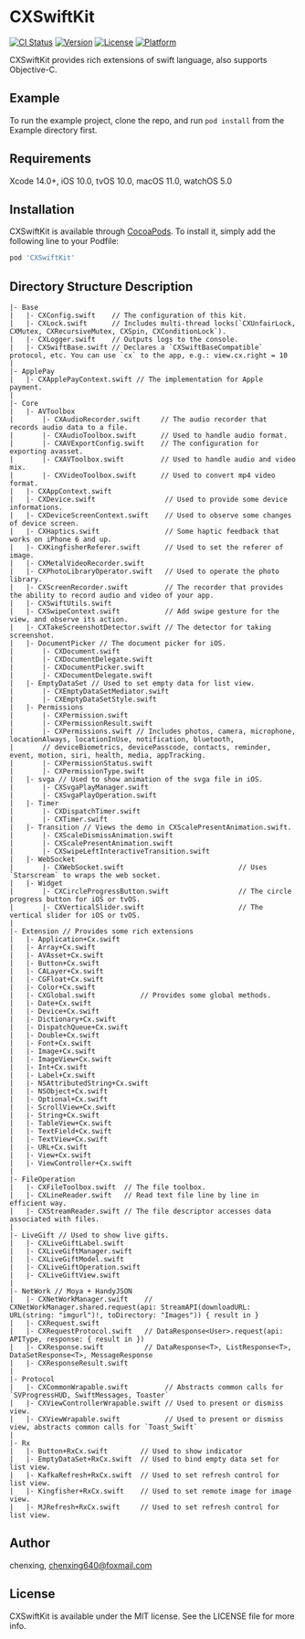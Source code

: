 # CXSwiftKit

[![CI Status](https://img.shields.io/travis/chenxing640/CXSwiftKit.svg?style=flat)](https://travis-ci.org/chenxing640/CXSwiftKit)
[![Version](https://img.shields.io/cocoapods/v/CXSwiftKit.svg?style=flat)](https://cocoapods.org/pods/CXSwiftKit)
[![License](https://img.shields.io/cocoapods/l/CXSwiftKit.svg?style=flat)](https://cocoapods.org/pods/CXSwiftKit)
[![Platform](https://img.shields.io/cocoapods/p/CXSwiftKit.svg?style=flat)](https://cocoapods.org/pods/CXSwiftKit)

CXSwiftKit provides rich extensions of swift language, also supports Objective-C.
  
## Example

To run the example project, clone the repo, and run `pod install` from the Example directory first.

## Requirements

Xcode 14.0+, iOS 10.0, tvOS 10.0, macOS 11.0, watchOS 5.0

## Installation

CXSwiftKit is available through [CocoaPods](https://cocoapods.org). To install
it, simply add the following line to your Podfile:

```ruby
pod 'CXSwiftKit'
```

## Directory Structure Description

```
|- Base
|   |- CXConfig.swift    // The configuration of this kit.
|   |- CXLock.swift      // Includes multi-thread locks(`CXUnfairLock, CXMutex, CXRecursiveMutex, CXSpin, CXConditionLock`).
|   |- CXLogger.swift    // Outputs logs to the console.
|   |- CXSwiftBase.swift // Declares a `CXSwiftBaseCompatible` protocol, etc. You can use `cx` to the app, e.g.: view.cx.right = 10
|
|- ApplePay
|   |- CXApplePayContext.swift // The implementation for Apple payment.
|
|- Core
|   |- AVToolbox
|       |- CXAudioRecorder.swift     // The audio recorder that records audio data to a file.
|       |- CXAudioToolbox.swift      // Used to handle audio format.
|       |- CXAVExportConfig.swift    // The configuration for exporting avasset.
|       |- CXAVToolbox.swift         // Used to handle audio and video mix.
|       |- CXVideoToolbox.swift      // Used to convert mp4 video format.
|   |- CXAppContext.swift
|   |- CXDevice.swift                 // Used to provide some device informations.
|   |- CXDeviceScreenContext.swift    // Used to observe some changes of device screen.
|   |- CXHaptics.swift                // Some haptic feedback that works on iPhone 6 and up.
|   |- CXKingfisherReferer.swift      // Used to set the referer of image.
|   |- CXMetalVideoRecorder.swift     
|   |- CXPhotoLibraryOperator.swift   // Used to operate the photo library.
|   |- CXScreenRecorder.swift         // The recorder that provides the ability to record audio and video of your app.
|   |- CXSwiftUtils.swift
|   |- CXSwipeContext.swift           // Add swipe gesture for the view, and observe its action.
|   |- CXTakeScreenshotDetector.swift // The detector for taking screenshot.
|   |- DocumentPicker // The document picker for iOS.
|       |- CXDocument.swift
|       |- CXDocumentDelegate.swift
|       |- CXDocumentPicker.swift
|       |- CXDocumentDelegate.swift
|   |- EmptyDataSet // Used to set empty data for list view.
|       |- CXEmptyDataSetMediator.swift 
|       |- CXEmptyDataSetStyle.swift
|   |- Permissions 
|       |- CXPermission.swift
|       |- CXPermissionResult.swift
|       |- CXPermissions.swift // Includes photos, camera, microphone, locationAlways, locationInUse, notification, bluetooth, 
|       // deviceBiometrics, devicePasscode, contacts, reminder, event, motion, siri, health, media, appTracking.
|       |- CXPermissionStatus.swift
|       |- CXPermissionType.swift
|   |- svga // Used to show animation of the svga file in iOS.
|       |- CXSvgaPlayManager.swift
|       |- CXSvgaPlayOperation.swift
|   |- Timer
|       |- CXDispatchTimer.swift
|       |- CXTimer.swift
|   |- Transition // Views the demo in CXScalePresentAnimation.swift.
|       |- CXScaleDismissAnimation.swift
|       |- CXScalePresentAnimation.swift
|       |- CXSwipeLeftInteractiveTransition.swift
|   |- WebSocket
|       |- CXWebSocket.swift                            // Uses `Starscream` to wraps the web socket.
|   |- Widget
|       |- CXCircleProgressButton.swift                 // The circle progress button for iOS or tvOS.
|       |- CXVerticalSlider.swift                       // The vertical slider for iOS or tvOS.
|
|- Extension // Provides some rich extensions
|   |- Application+Cx.swift
|   |- Array+Cx.swift
|   |- AVAsset+Cx.swift
|   |- Button+Cx.swift
|   |- CALayer+Cx.swift
|   |- CGFloat+Cx.swift
|   |- Color+Cx.swift
|   |- CXGlobal.swift           // Provides some global methods.
|   |- Date+Cx.swift
|   |- Device+Cx.swift
|   |- Dictionary+Cx.swift
|   |- DispatchQueue+Cx.swift
|   |- Double+Cx.swift
|   |- Font+Cx.swift
|   |- Image+Cx.swift
|   |- ImageView+Cx.swift
|   |- Int+Cx.swift
|   |- Label+Cx.swift 
|   |- NSAttributedString+Cx.swift 
|   |- NSObject+Cx.swift
|   |- Optional+Cx.swift
|   |- ScrollView+Cx.swift
|   |- String+Cx.swift
|   |- TableView+Cx.swift
|   |- TextField+Cx.swift
|   |- TextView+Cx.swift
|   |- URL+Cx.swift
|   |- View+Cx.swift
|   |- ViewController+Cx.swift
|
|- FileOperation
|   |- CXFileToolbox.swift  // The file toolbox.
|   |- CXLineReader.swift   // Read text file line by line in efficient way.
|   |- CXStreamReader.swift // The file descriptor accesses data associated with files.
|
|- LiveGift // Used to show live gifts.
|   |- CXLiveGiftLabel.swift
|   |- CXLiveGiftManager.swift
|   |- CXLiveGiftModel.swift
|   |- CXLiveGiftOperation.swift
|   |- CXLiveGiftView.swift
|
|- NetWork // Moya + HandyJSON
|   |- CXNetWorkManager.swift    // CXNetWorkManager.shared.request(api: StreamAPI(downloadURL: URL(string: "imgurl")!, toDirectory: "Images")) { result in }
|   |- CXRequest.swift
|   |- CXRequestProtocol.swift   // DataResponse<User>.request(api: APIType, response: { result in })
|   |- CXResponse.swift          // DataResponse<T>, ListResponse<T>, DataSetResponse<T>, MessageResponse
|   |- CXResponseResult.swift
|
|- Protocol
|   |- CXCommonWrapable.swift         // Abstracts common calls for `SVProgressHUD, SwiftMessages, Toaster`
|   |- CXViewControllerWrapable.swift // Used to present or dismiss view.
|   |- CXViewWrapable.swift           // Used to present or dismiss view, abstracts common calls for `Toast_Swift`
|
|- Rx
|   |- Button+RxCx.swift        // Used to show indicator
|   |- EmptyDataSet+RxCx.swift  // Used to bind empty data set for list view.
|   |- KafkaRefresh+RxCx.swift  // Used to set refresh control for list view.
|   |- Kingfisher+RxCx.swift    // Used to set remote image for image view.
|   |- MJRefresh+RxCx.swift     // Used to set refresh control for list view.
```

## Author

chenxing, chenxing640@foxmail.com

## License

CXSwiftKit is available under the MIT license. See the LICENSE file for more info.
